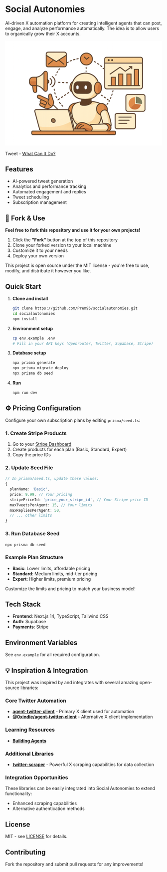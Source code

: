 # Social Autonomies

AI-driven X automation platform for creating intelligent agents that can post, engage, and analyze performance automatically. The idea is to allow users to organically grow their X accounts. 

![Social Autonomies Platform](/public/image.png)

Tweet - [What Can It Do?](https://x.com/defichemist95/status/1932305977031667827)

## Features

- AI-powered tweet generation
- Analytics and performance tracking  
- Automated engagement and replies
- Tweet scheduling
- Subscription management

## 🍴 Fork & Use

**Feel free to fork this repository and use it for your own projects!**

1. Click the **"Fork"** button at the top of this repository
2. Clone your forked version to your local machine
3. Customize it to your needs
4. Deploy your own version

This project is open source under the MIT license - you're free to use, modify, and distribute it however you like.

## Quick Start

1. **Clone and install**
   ```bash
   git clone https://github.com/Prem95/socialautonomies.git
   cd socialautonomies
   npm install
   ```

2. **Environment setup**
   ```bash
   cp env.example .env
   # Fill in your API keys (Openrouter, Twitter, Supabase, Stripe)
   ```

3. **Database setup**
   ```bash
   npx prisma generate
   npx prisma migrate deploy
   npx prisma db seed
   ```

4. **Run**
   ```bash
   npm run dev
   ```

## ⚙️ Pricing Configuration

Configure your own subscription plans by editing `prisma/seed.ts`:

### 1. Create Stripe Products
1. Go to your [Stripe Dashboard](https://dashboard.stripe.com/products)
2. Create products for each plan (Basic, Standard, Expert)
3. Copy the price IDs

### 2. Update Seed File
```typescript
// In prisma/seed.ts, update these values:
{
  planName: 'Basic',
  price: 9.99, // Your pricing
  stripePriceId: 'price_your_stripe_id', // Your Stripe price ID
  maxTweetsPerAgent: 15, // Your limits
  maxRepliesPerAgent: 50,
  // ... other limits
}
```

### 3. Run Database Seed
```bash
npx prisma db seed
```

### Example Plan Structure
- **Basic**: Lower limits, affordable pricing
- **Standard**: Medium limits, mid-tier pricing  
- **Expert**: Higher limits, premium pricing

Customize the limits and pricing to match your business model!

## Tech Stack

- **Frontend**: Next.js 14, TypeScript, Tailwind CSS
- **Auth**: Supabase
- **Payments**: Stripe

## Environment Variables

See `env.example` for all required configuration.

## 💡 Inspiration & Integration

This project was inspired by and integrates with several amazing open-source libraries:

### Core Twitter Automation
- **[agent-twitter-client](https://github.com/elizaOS/agent-twitter-client)** - Primary X client used for automation
- **[@0xindie/agent-twitter-client](https://www.npmjs.com/package/@0xindie/agent-twitter-client)** - Alternative X client implementation

### Learning Resources
- **[Building Agents](https://cmdcolin.github.io/posts/2022-08-26-twitterbot)**

### Additional Libraries
- **[twitter-scraper](https://github.com/the-convocation/twitter-scraper)** - Powerful X scraping capabilities for data collection

### Integration Opportunities
These libraries can be easily integrated into Social Autonomies to extend functionality:
- Enhanced scraping capabilities
- Alternative authentication methods  

## License

MIT - see [LICENSE](LICENSE) for details.

## Contributing

Fork the repository and submit pull requests for any improvements! 